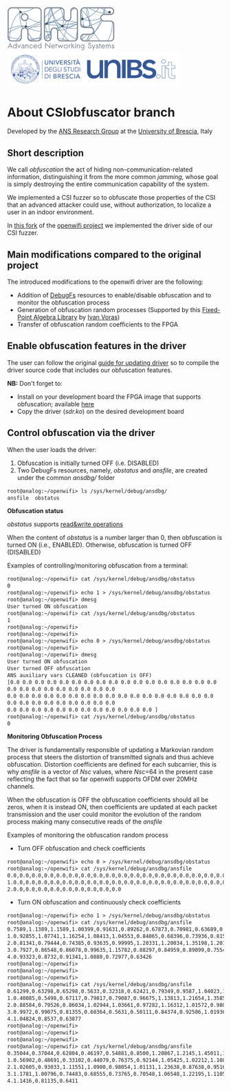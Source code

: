<img src="./images/ans-logo-4x.png" width="250"> &nbsp; &nbsp; &nbsp; <img src="./images/unibs-logo-4x.png" width="400">

# About CSIobfuscator branch

Developed by the [ANS Research Group](https://ans.unibs.it) at the [University of Brescia](https://www.unibs.it/en), Italy

## Short description

We call *obfuscation* the act of hiding non-communication-related
information, distinguishing it from the more common *jamming*,
whose goal is simply destroying the entire communication
capability of the system.

We implemented a CSI fuzzer so to obfuscate those properties of the CSI
that an advanced attacker could use, without authorization, to localize a user in an indoor environment.

In [this fork](https://github.com/ansresearch/openwifi/tree/csiobfuscation-ans) of the [openwifi project](https://github.com/open-sdr/openwifi) we implemented the driver side of our CSI fuzzer.


## Main modifications compared to the original project

The introduced modifications to the openwifi driver are the following:

- Addition of [DebugFs](https://www.kernel.org/doc/html/latest/filesystems/debugfs.html) resources
to enable/disable obfuscation and to monitor the obfuscation process
- Generation of obfuscation random processes (Supported by this [Fixed-Point Algebra Library](https://sourceforge.net/projects/fixedptc) by [Ivan Voras](https://sourceforge.net/u/ivoras/profile))
- Transfer of obfuscation random coefficients to the FPGA 


## Enable obfuscation features in the driver

The user can follow the original [guide for updating driver](https://github.com/open-sdr/openwifi#Update-Driver)
so to compile the driver source code that includes our obfuscation features.

**NB:** Don't forget to: 

- Install on your development board the FPGA image that supports obfuscation; available [here](https://github.com/ansresearch/openwifi-hw/tree/csiobfuscation-ans)
- Copy the driver (*sdr.ko*) on the desired development board


## Control obfuscation via the driver

When the user loads the driver:

1. Obfuscation is initially turned OFF (i.e. DISABLED)
2. Two DebugFs resources, namely, *obstatus* and *ansfile*, are created under the common *ansdbg/* folder

```console
root@analog:~/openwifi> ls /sys/kernel/debug/ansdbg/
ansfile  obstatus
```

**Obfuscation status**

*obstatus* supports [read&write operations](https://www.kernel.org/doc/htmldocs/filesystems/API-debugfs-create-u32.html)

When the content of *obstatus* is a number larger than 0, then obfuscation is turned ON (i.e., ENABLED).
Otherwise, obfuscation is turned OFF (DISABLED)

Examples of controlling/monitoring obfuscation from a terminal:

```console
root@analog:~/openwifi> cat /sys/kernel/debug/ansdbg/obstatus 
0
root@analog:~/openwifi> echo 1 > /sys/kernel/debug/ansdbg/obstatus 
root@analog:~/openwifi> dmesg
User turned ON obfuscation
root@analog:~/openwifi> cat /sys/kernel/debug/ansdbg/obstatus 
1
root@analog:~/openwifi>
root@analog:~/openwifi>
root@analog:~/openwifi> echo 0 > /sys/kernel/debug/ansdbg/obstatus 
root@analog:~/openwifi>
root@analog:~/openwifi> dmesg
User turned ON obfuscation
User turned OFF obfuscation
ANS auxiliary vars CLEANED (obfuscation is OFF)
[0.0 0.0 0.0 0.0 0.0 0.0 0.0 0.0 0.0 0.0 0.0 0.0 0.0 0.0 0.0 0.0 0.0 0.0 0.0 0.0 0.0 0.0 0.0 0.0 0.0 0.0
0.0 0.0 0.0 0.0 0.0 0.0 0.0 0.0 0.0 0.0 0.0 0.0 0.0 0.0 0.0 0.0 0.0 0.0 0.0 0.0 0.0 0.0 0.0 0.0 0.0 0.0 
0.0 0.0 0.0 0.0 0.0 0.0 0.0 0.0 0.0 0.0 0.0 0.0 ]
root@analog:~/openwifi> cat /sys/kernel/debug/ansdbg/obstatus 
0
```

**Monitoring Obfuscation Process**

The driver is fundamentally responsible of updating a Markovian random process that steers the distortion
of transmitted signals and thus achieve obfuscation. Distortion coefficients are defined for each subcarrier, this is why
*ansfile* is a vector of *Nsc* values, where *Nsc*=64 in the present case reflecting the fact that so far openwifi supports OFDM
over 20MHz channels.

When the obfuscation is OFF the obfuscation coefficients should all be zeros, when it is instead ON, then coefficients are
updated at each packet transmission and the user could monitor the evolution of the random process making many consecutive reads
of the *ansfile*

Examples of monitoring the obfuscation random process

* Turn OFF obfuscation and check coefficients

```console
root@analog:~/openwifi> echo 0 > /sys/kernel/debug/ansdbg/obstatus 
root@analog:~/openwifi> cat /sys/kernel/debug/ansdbg/ansfile 
0.0,0.0,0.0,0.0,0.0,0.0,0.0,0.0,0.0,0.0,0.0,0.0,0.0,0.0,0.0,0.0,0.0,0.0,0.0,0.0,0.0,0.0,0.0,0.0,0.0,0.0,0.0,0.0,
1.0.0,0.0,0.0,0.0,0.0,0.0,0.0,0.0,0.0,0.0,0.0,0.0,0.0,0.0,0.0,0.0,0.0,0.0,0.0,0.0,0.0,0.0,0.0,0.0,0.0,0.0,0.0,
2.0.0,0.0,0.0,0.0,0.0,0.0,0.0,0.0,0.0
```

* Turn ON obfuscation and continuously check coefficients

```console
root@analog:~/openwifi> echo 1 > /sys/kernel/debug/ansdbg/obstatus 
root@analog:~/openwifi> cat /sys/kernel/debug/ansdbg/ansfile 
0.7589,1.1389,1.1589,1.00399,0.91631,0.89262,0.67873,0.70981,0.63689,0.78548,0.89175,0.87156,0.92462,1.16713,0.94581,
1.0.92855,1.07741,1.16254,1.08413,1.04553,0.84065,0.68396,0.73936,0.81563,0.98617,0.96619,1.02331,0.91186,0.88282,
2.0.81341,0.79444,0.74385,0.93635,0.99995,1.20331,1.20034,1.35198,1.2017,0.9568,0.80636,0.94567,0.66939,0.51395,
3.0.7927,0.86548,0.86078,0.99635,1.15782,0.88297,0.84959,0.89099,0.75542,0.95396,1.00631,1.0096,0.98404,1.01699,0.99522,
4.0.93323,0.8732,0.91341,1.0880,0.72977,0.63426
root@analog:~/openwifi>
root@analog:~/openwifi>
root@analog:~/openwifi>
root@analog:~/openwifi> cat /sys/kernel/debug/ansdbg/ansfile 
0.61299,0.63298,0.65298,0.5633,0.32318,0.62421,0.79349,0.9587,1.04023,1.19234,1.25131,1.43732,1.31178,1.11218,0.92471,0.57201,
1.0.40085,0.5498,0.67117,0.79817,0.79087,0.96675,1.13813,1.21654,1.35852,1.40262,1.18456,0.91514,0.83193,0.68408,0.71731,
2.0.88584,0.79526,0.86034,1.02944,1.03661,0.97282,1.16312,1.01572,0.98084,1.13521,1.04909,0.86524,1.1910,1.16799,1.09125,
3.0.9972,0.99075,0.81355,0.60364,0.5631,0.50111,0.84374,0.92506,1.01936,1.07809,1.25453,1.08644,1.01724,0.83074,0.90229,
4.1.04824,0.8537,0.63877
root@analog:~/openwifi>
root@analog:~/openwifi>
root@analog:~/openwifi>
root@analog:~/openwifi> cat /sys/kernel/debug/ansdbg/ansfile 
0.35044,0.37044,0.62804,0.46197,0.54881,0.8500,1.20867,1.2145,1.45011,1.63964,1.4844,1.48574,1.32441,1.19027,1.04125,0.8953,
1.0.56902,0.48691,0.33102,0.44079,0.76375,0.92144,1.05425,1.02212,1.10891,0.78595,0.79013,0.75304,0.89002,0.78593,0.93384,
2.1.02605,0.93033,1.11551,1.0900,0.98054,1.01131,1.23638,0.87638,0.95166,1.27322,1.0769,1.02196,1.38196,1.35646,1.18054,
3.1.1781,1.00796,0.74483,0.68555,0.73765,0.70548,1.06548,1.22195,1.11059,1.2344,1.50678,1.45703,1.35394,1.28049,1.23066,
4.1.1416,0.81135,0.6411
```
